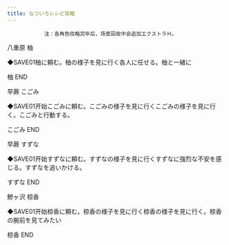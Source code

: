 ```yaml
---
title: なついろレシピ攻略
---
```


                注：各角色攻略完毕后，场景回收中会追加エクストラＨ。

八重原 柚

◆SAVE01柚に頼む。柚の様子を見に行く各人に任せる。柚と一緒に

柚 END

早蕨 こごみ

◆SAVE01开始こごみに頼む。こごみの様子を見に行くこごみの様子を見に行く。こごみと行動する。

こごみ END

早蕨 すずな

◆SAVE01开始すずなに頼む。すずなの様子を見に行くすずなに強烈な不安を感じる。すずなを追いかける。

すずな END

鰺ヶ沢 椋香

◆SAVE01开始椋香に頼む。椋香の様子を見に行く椋香の様子を見に行く。椋香の腕前を見てみたい

椋香 END
              
